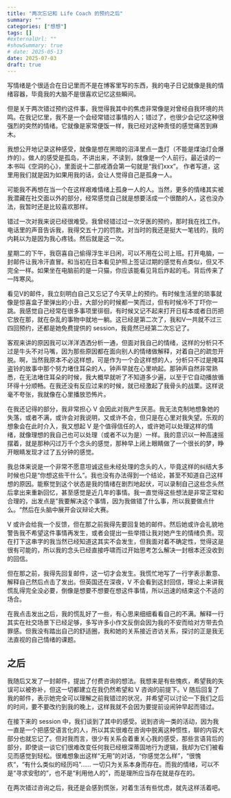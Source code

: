 ```yaml
---
title: "两次忘记和 Life Coach 的预约之后"
summary: ""
categories: ["想想"]
tags: []
#externalUrl: ""
#showSummary: true
# date: 2025-05-13
date: 2025-07-03
draft: true
---
```

<!-- ## 标题  -->
<!-- **加粗** -->

写情绪是个很适合在日记里而不是在博客里写的东西，我的电子日记就像是我的情绪容器，毕竟我的大脑不是很喜欢记忆这些瞬间。

但是关于两次错过预约这件事，我觉得我其中的焦虑非常像是对曾经自我环境的共鸣。在我记忆里，我不是一个会经常错过事情的人；错过了，也很少会记忆这种很强烈的突然的情绪。它就像是家常便饭一样，我已经对这种责怪的感觉痛苦到麻木。

我想公开地记录这种感受，就像是想在黑暗的沼泽里点一盏灯（不能是煤油灯会爆炸的）。做人的感受是孤岛，不讲出来，不读到，就像是一个人前行。最近读的一本书叫《空洞的心》，里面说十二部戒酒会第一句就是“我们xxx”。 作者写道，这里用我们就是因为如果用我的话，会让人觉得自己是孤身一人。

可能我不再想在当一个在这样艰难情绪上孤身一人的人。当然，更多的情绪其实被我潜藏在社交面以外的部分，经常感觉自己就是想要活成一个很酷的人，这也没办法，我暂时还是比较喜欢那样。

错过一次对我来说已经很难受。我曾经错过过一次牙医的预约，那时我在找工作。电话里的声音告诉我，我得交五十刀的罚款。对当时的我还是挺大一笔钱的，我的内耗以为是因为我心疼钱。然后就是这一次。

星期二的下午，我窃喜自己偷得浮生半日闲，可以不用在公司上班。打开电脑，一封邮件让我冷汗直冒。和当初在日本看见护照上签证过期的感觉有点类似，但又不完全一样。如果坐在电脑前的是一只猫，你应该能看见背后炸起的毛。背后传来了一阵寒风。

看见V的邮件，我立刻明白自己又忘记了今天早上的预约。有时候生活里的琐事就像是惊喜盒子里弹出的小丑，大部分的时候都一笑而过，但有时候冷不丁吓你一跳。我感觉自己经常在很多事项里徘徊，有时候又记不起来打开日程本或者日历把它放在那，就在杂乱的事物中就地一躺。这已经是第二次了，我和V一共就不过三四回预约，还都是她免费提供的 session，我竟然已经第二次忘记了。

客观来讲的原因我可以洋洋洒洒分析一通，但面对我自己的情绪，这样的分析只不过是牛头不对马嘴，因为那些原因都在面向别人的情绪做解释，对着自己的疏忽开脱。啊，当然我原本不必这样想，可是作为一个会这样想的人，分析只不过是掩耳盗铃的故事中那个努力堵住耳朵的人，钟声早就在心里响起。那钟声自然非常熟悉，在无法堵住耳朵的时候，我大概早就听了不知道多少遍，以至于它自动播放循环得十分顺畅。在我还没有反应过来的时候，就已经激起了我骨头的战栗。这样说毫不夸张，我就像在心里播放恐怖片。

在我还记得的部分，我非常担心 V 会因此对我产生厌恶。我无法克制地想象她的失落，或者不满，或许会对我说明，又或许不会，但只是在心里对我失望。乐观的想象会在此时介入，我又想起 V 是个值得信任的人，或许她可以处理这样的情绪，就像理想的我自己也可以处理（或者不以为是）一样。我的意识以一种高速摇摆着，就是那种闪过万千个念头的感觉，那种早上闭上眼睛做了一个很长的梦，睁开眼睛发现才过了五分钟的感觉。

我总体来说是一个非常不愿意坦诚这些未经处理的念头的人，毕竟这样的纠结大多时候也只是“你想这些干什么”。我也没有办法得到一个结论，甚至不知道自己这样想的原因。能察觉到这个状态是我的情绪在剧烈地起伏，可以录制自己这些念头然后拿出来重新回忆，甚至感觉是近几年的事情。我一直觉得这些想法是非常正常和合理的，出发点是”我要解决这个事情，因为我做错了什么事，所以我要做点什么。“然后在头脑中展开会议辩论大赛。

V 或许会给我一个反馈，但在那之前我得先要回复她的邮件。然后她或许会礼貌地警告我不希望这件事情再发生，或者会提出一些举措让我对她产生的情绪负责。现在打下这串字的我当然已经知道这其实不会发生，但我面对着不确定性，觉得这是很有可能的，所以我的念头已经直接呼啸而过开始思考怎么解决一封根本还没收到的回信。

但在那之前，我得先回复邮件，这一切才会发生。我慌忙地写了一行字表示歉意、解释自己然后点击了发出。但英国还在深夜，V 不会看到这封回信，理论上来讲我慌乱得完全没必要，倒像是想要不想要在想这件事情，所以迅速的结束这个不适的场合。

在我点击发出之后，我的慌乱好了一些，有心思来细细看看自己的不满。解释一行其实在社交场景下已经足够，多写许多小作文反倒会因为我的不安而给对方带去负罪感。但我没有踏出自己的舒适圈，我和她的关系接近咨访关系，探讨的正是我无法直视的自己情绪的课题。

## 之后

我随后又发了一封邮件，提出了付费咨询的想法。我想来是有些愧疚，希望我的失误可以被弥补，但这一切都建立在我仍然希望和 V 咨询的前提下。V 随后回复了我的邮件，表示她完全可以理解之前我错过的状况，并希望可以讨论一下我们之后的时间，要不要改约到我的晚上，这样我就不会因为要提前设闹钟早起而错过。

在接下来的 session 中，我们谈到了其中的感受。说到咨询一类的活动，因为我一直是一个把感受语言化的人，所以其实很难在咨询中脱离这种惯性，聊的内容大部分也就忘记了。但对我而言，很少有关系会着重关心我的感受，那些言语背后的部分，即使谈一谈它们很难改变任何我已经根深蒂固地行为逻辑，我却为它们被看见而感觉到轻松。很难想象出这样“无用”的对话，“你感觉怎么样”，“很愧疚“，“有什么类似的经历吗”...... 一切只为关系本身而存在。而我的情绪，可以不是“寻求安慰的”，也不是“利用他人的”，而是理所应当存在就是存在的。

在两次错过咨询之后，我还是会感到慌张，对着生活有些忧虑，就先这样活着吧。



